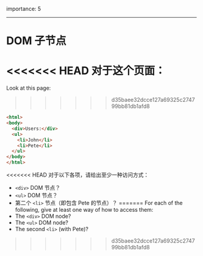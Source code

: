 importance: 5

---

# DOM 子节点

<<<<<<< HEAD
对于这个页面：
=======
Look at this page:
>>>>>>> d35baee32dcce127a69325c274799bb81db1afd8

```html
<html>
<body>
  <div>Users:</div>
  <ul>
    <li>John</li>
    <li>Pete</li>
  </ul>
</body>
</html>
```

<<<<<<< HEAD
对于以下各项，请给出至少一种访问方式：
- `<div>` DOM 节点？
- `<ul>` DOM 节点？
-  第二个 `<li>` 节点（即包含 Pete 的节点）？
=======
For each of the following, give at least one way of how to access them:
- The `<div>` DOM node?
- The `<ul>` DOM node?
- The second `<li>` (with Pete)?
>>>>>>> d35baee32dcce127a69325c274799bb81db1afd8
